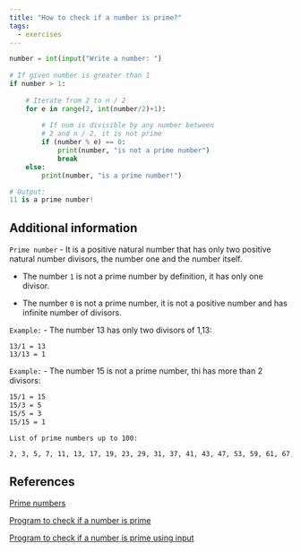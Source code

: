 ```yaml
---
title: "How to check if a number is prime?"
tags:
  - exercises
---
```


```python
number = int(input("Write a number: ")
  
# If given number is greater than 1
if number > 1:
  
    # Iterate from 2 to n / 2
    for e in range(2, int(number/2)+1):
  
        # If num is divisible by any number between
        # 2 and n / 2, it is not prime
        if (number % e) == 0:
            print(number, "is not a prime number")
            break
    else:
        print(number, "is a prime number!")

# Output:
11 is a prime number!
```

## Additional information

`Prime number` - It is a positive natural number that has only two positive natural number divisors, the number one and the number itself.

* The number `1` is not a prime number by definition, it has only one divisor.

* The number `0` is not a prime number, it is not a positive number and has infinite number of divisors.

`Example:` - The number 13 has only two divisors of 1,13:

```text
13/1 = 13
13/13 = 1
```

`Example:` - The number 15 is not a prime number, thi has more than 2 divisors:

```txt
15/1 = 15
15/3 = 5
15/5 = 3
15/15 = 1
```

`List of prime numbers up to 100:`

```txt
2, 3, 5, 7, 11, 13, 17, 19, 23, 29, 31, 37, 41, 43, 47, 53, 59, 61, 67, 71, 73, 79, 83, 89, 97, ...
```

## References

[Prime numbers](https://www.rapidtables.com/math/number/prime_numbers.html)

[Program to check if a number is prime](https://www.geeksforgeeks.org/python-program-to-check-whether-a-number-is-prime-or-not/)

[Program to check if a number is prime using input](https://www.tutorialspoint.com/python-program-to-check-if-a-number-is-prime-or-not)
